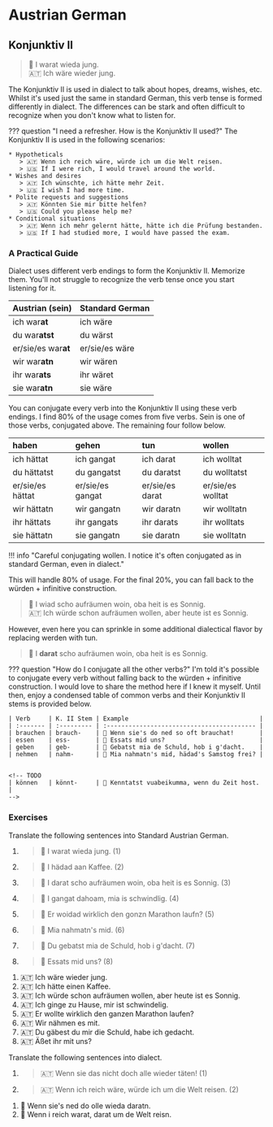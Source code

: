 # Austrian German

## Konjunktiv II

> 🥾 I warat wieda jung.  
> 🇦🇹 Ich wäre wieder jung.  

The Konjunktiv II is used in dialect to talk about hopes, dreams, wishes, etc. Whilst it's used just the same in standard German, this verb tense is formed differently in dialect. The differences can be stark and often difficult to recognize when you don't know what to listen for.

??? question "I need a refresher. How is the Konjunktiv II used?"
    The Konjunktiv II is used in the following scenarios:  

    * Hypotheticals
       > 🇦🇹 Wenn ich reich wäre, würde ich um die Welt reisen.  
       > 🇺🇸 If I were rich, I would travel around the world.  
    * Wishes and desires
       > 🇦🇹 Ich wünschte, ich hätte mehr Zeit.  
       > 🇺🇸 I wish I had more time.  
    * Polite requests and suggestions
       > 🇦🇹 Könnten Sie mir bitte helfen?  
       > 🇺🇸 Could you please help me?  
    * Conditional situations
       > 🇦🇹 Wenn ich mehr gelernt hätte, hätte ich die Prüfung bestanden.  
       > 🇺🇸 If I had studied more, I would have passed the exam.  


### A Practical Guide

Dialect uses different verb endings to form the Konjunktiv II. Memorize them. You'll not struggle to recognize the verb tense once you start listening for it.

| Austrian (sein)     | Standard German |
| :------------------ | :-------------- |
| ich war**at**       | ich wäre        |
| du war**atst**      | du wärst        |
| er/sie/es war**at** | er/sie/es wäre  |
| wir war**atn**      | wir wären       |
| ihr war**ats**      | ihr wäret       |
| sie war**atn**      | sie wäre        |

You can conjugate every verb into the Konjunktiv II using these verb endings. I find 80% of the usage comes from five verbs. Sein is one of those verbs, conjugated above. The remaining four follow below.

| haben            | gehen            | tun             | wollen            |
| :--------------- | :--------------- | :-------------- | :---------------- |
| ich hättat       | ich gangat       | ich darat       | ich wolltat       |
| du hättatst      | du gangatst      | du daratst      | du wolltatst      |
| er/sie/es hättat | er/sie/es gangat | er/sie/es darat | er/sie/es wolltat |
| wir hättatn      | wir gangatn      | wir daratn      | wir wolltatn      |
| ihr hättats      | ihr gangats      | ihr darats      | ihr wolltats      |
| sie hättatn      | sie gangatn      | sie daratn      | sie wolltatn      |

!!! info "Careful conjugating wollen. I notice it's often conjugated as in standard German, even in dialect."

This will handle 80% of usage. For the final 20%, you can fall back to the würden + infinitive construction.

> 🥾 I wiad scho aufräumen woin, oba heit is es Sonnig.  
> 🇦🇹 Ich würde schon aufräumen wollen, aber heute ist es Sonnig.

However, even here you can sprinkle in some additional dialectical flavor by replacing werden with tun.

> 🥾 I **darat** scho aufräumen woin, oba heit is es Sonnig.  

??? question "How do I conjugate all the other verbs?"
    I'm told it's possible to conjugate every verb without falling back to the würden + infinitive construction. I would love to share the method here if I knew it myself. Until then, enjoy a condensed table of common verbs and their Konjunktiv II stems is provided below.

    | Verb     | K. II Stem | Example                                    |
    | :------- | :--------- | :----------------------------------------- |
    | brauchen | brauch-    | 🥾 Wenn sie's do ned so oft brauchat!       |
    | essen    | ess-       | 🥾 Essats mid uns?                          |
    | geben    | geb-       | 🥾 Gebatst mia de Schuld, hob i g'dacht.    |
    | nehmen   | nahm-      | 🥾 Mia nahmatn's mid, hädad's Samstog frei? |


    <!-- TODO
    | können   | könnt-     | 🥾 Kenntatst vuabeikumma, wenn du Zeit host. |
    -->

### Exercises

Translate the following sentences into Standard Austrian German.

<div class="annotate" markdown>

1. > 🥾 I warat wieda jung. (1)  
2. > 🥾 I hädad aan Kaffee. (2)  
3. > 🥾 I darat scho aufräumen woin, oba heit is es Sonnig. (3)  
4. > 🥾 I gangat dahoam, mia is schwindlig. (4)  
5. > 🥾 Er woidad wirklich den gonzn Marathon laufn? (5)  
6. > 🥾 Mia nahmatn's mid. (6)  
7. > 🥾 Du gebatst mia de Schuld, hob i g'dacht. (7)  
8. > 🥾 Essats mid uns? (8)  

</div>

1. 🇦🇹 Ich wäre wieder jung.
2. 🇦🇹 Ich hätte einen Kaffee.
3. 🇦🇹 Ich würde schon aufräumen wollen, aber heute ist es Sonnig.
4. 🇦🇹 Ich ginge zu Hause, mir ist schwindelig.
5. 🇦🇹 Er wollte wirklich den ganzen Marathon laufen?
6. 🇦🇹 Wir nähmen es mit.
7. 🇦🇹 Du gäbest du mir die Schuld, habe ich gedacht.
8. 🇦🇹 Äßet ihr mit uns?

Translate the following sentences into dialect.

<div class="annotate" markdown>

1. > 🇦🇹 Wenn sie das nicht doch alle wieder täten! (1)
2. > 🇦🇹 Wenn ich reich wäre, würde ich um die Welt reisen. (2)


</div>

1. 🥾 Wenn sie's ned do olle wieda daratn.
2. 🥾 Wenn i reich warat, darat um de Welt reisn.

<!-- TODO

3. > 🇦🇹 Hätte ich doch nur mehr Zeit für meine Hobbys. (3)
4. > 🇦🇹 Wir könnten an das Meer fahren, wenn das Wetter besser wäre. (4)
5. > 🇦🇹 Wenn er fleißiger gelernt hätte, hätte er die Prüfung bestanden. (5)
6. > 🇦🇹 Ich würde gerne ins Kino gehen, aber ich habe keine Zeit. (6)
7. > 🇦🇹 Sie wünschte, sie könnte besser Deutsch sprechen. (7)
8. > 🇦🇹 Wenn du mir früher Bescheid gesagt hättest, wäre ich pünktlich gekommen. (8)

3. 🥾 Hättat do nua mehr Zeit fia meine Hobbys.
4. 🥾 Mia kenntatn ons Meer fåhrn, wenn's Wetta bessa warat.
5. 🥾 Wenn er fleißiger g'lernt hätt, hätt er die Prüfung bestan.
6. 🥾 Gangat gern ins Kino, oba hob ka Zeit.
7. 🥾 Sie hod gwünscht, sie kenntat bessa Deitsch sprechen.
8. 🥾 Wenn du mia friaha Bescheid gsogt hättatst, warat pünktlich kumma.
 -->

[^klinger]:
    Klinger, Dominik. [Dialektkurse.](https://www.dialektkurs.at/)
[^vergeiner]:
    Vergeiner, Philip C. and Lars Bülow. ["Der Konjunktiv II in den ruralen basisdialekten österreichs."](https://www.researchgate.net/publication/359049174_Der_Konjunktiv_II_in_den_ruralen_Basisdialekten_Osterreichs_Quantitative_und_qualitative_Befunde) _Linguistik Online_, 114(2), pp. 3–42. doi:10.13092/lo.114.8401. 6 March 2022.
